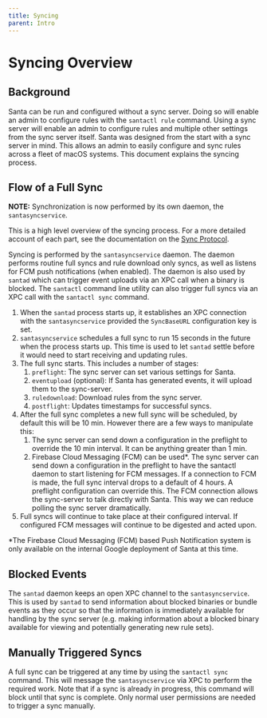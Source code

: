 ```yaml
---
title: Syncing
parent: Intro
---
```


# Syncing Overview

## Background

Santa can be run and configured without a sync server. Doing so will enable an
admin to configure rules with the `santactl rule` command. Using a sync server
will enable an admin to configure rules and multiple other settings from the
sync server itself. Santa was designed from the start with a sync server in
mind. This allows an admin to easily configure and sync rules across a fleet of
macOS systems. This document explains the syncing process.

## Flow of a Full Sync

**NOTE:** Synchronization is now performed by its own daemon, the
`santasyncservice`.

This is a high level overview of the syncing process. For a more detailed
account of each part, see the documentation on the
[Sync Protocol](../development/sync-protocol.md).

Syncing is performed by the `santasyncservice` daemon. The daemon performs
routine full syncs and rule download only syncs, as well as listens for FCM push
notifications (when enabled). The daemon is also used by `santad` which can trigger event
uploads via an XPC call when a binary is blocked. The `santactl` command line
utility can also trigger full syncs via an XPC call with the `santactl sync`
command.

1.  When the `santad` process starts up, it establishes an XPC connection with
    the `santasyncservice` provided the `SyncBaseURL` configuration key is set.
1.  `santasyncservice` schedules a full sync to run 15 seconds in the future
    when the process starts up. This time is used to let `santad` settle before
    it would need to start receiving and updating rules.
1.  The full sync starts. This includes a number of stages:
    1.  `preflight`: The sync server can set various settings for Santa.
    1.  `eventupload` (optional): If Santa has generated events, it will upload
        them to the sync-server.
    1.  `ruledownload`: Download rules from the sync server.
    1.  `postflight`: Updates timestamps for successful syncs.
1.  After the full sync completes a new full sync will be scheduled, by default
    this will be 10 min. However there are a few ways to manipulate this:
    1.  The sync server can send down a configuration in the preflight to
        override the 10 min interval. It can be anything greater than 1 min.
    1.  Firebase Cloud Messaging (FCM) can be used*. The sync server can send
        down a configuration in the preflight to have the santactl daemon to
        start listening for FCM messages. If a connection to FCM is made, the
        full sync interval drops to a default of 4 hours. A preflight
        configuration can override this. The FCM connection allows the
        sync-server to talk directly with Santa. This way we can reduce polling
        the sync server dramatically.
1.  Full syncs will continue to take place at their configured interval. If
    configured FCM messages will continue to be digested and acted upon.

*The Firebase Cloud Messaging (FCM) based Push Notification system is only
available on the internal Google deployment of Santa at this time.

## Blocked Events

The `santad` daemon keeps an open XPC channel to the `santasyncservice`. This is
used by `santad` to send information about blocked binaries or bundle events as
they occur so that the information is immediately available for handling by the
sync server (e.g. making information about a blocked binary available for
viewing and potentially generating new rule sets).

## Manually Triggered Syncs

A full sync can be triggered at any time by using the `santactl sync` command.
This will message the `santasyncservice` via XPC to perform the required work.
Note that if a sync is already in progress, this command will block until that
sync is complete. Only normal user permissions are needed to trigger a sync
manually.

